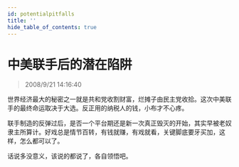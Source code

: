 ```yaml
---
id: potentialpitfalls 
title: ''
hide_table_of_contents: true
---
```


# 中美联手后的潜在陷阱

> 2008/9/21 14:16:40

<div style={{color: '#9900FF', fontWeight: '500', fontSize: '24px', lineHeight: '200%'}}>

世界经济最大的秘密之一就是共和党收割财富，烂摊子由民主党收拾。这次中美联手的最终命运取决于大选。反正用的纳税人的钱，小布才不心疼。

 

联手制造的反弹过后，是否一个平台期还是新一次真正毁灭的开始，其实早被老奴隶主所算计。好戏总是情节百转，有钱就赚，有戏就看，关键脚底要牙买加，这样，怎么都可以了。

 

话说多没意义，该说的都说了，各自领悟吧。

</div>